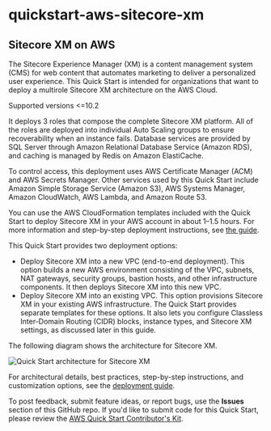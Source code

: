 # quickstart-aws-sitecore-xm
## Sitecore XM on AWS

The Sitecore Experience Manager (XM) is a content management system (CMS) for web content that automates marketing to deliver a personalized user experience. This Quick Start is intended for organizations that want to deploy a multirole Sitecore XM architecture on the AWS Cloud. 

Supported versions <=10.2

It deploys 3 roles that compose the complete Sitecore XM platform. All of the roles are deployed into individual Auto Scaling groups to ensure recoverability when an instance fails. Database services are provided by SQL Server through Amazon Relational Database Service (Amazon RDS), and caching is managed by Redis on Amazon ElastiCache.

To control access, this deployment uses AWS Certificate Manager (ACM) and AWS Secrets Manager. Other services used by this Quick Start include Amazon Simple Storage Service (Amazon S3), AWS Systems Manager, Amazon CloudWatch, AWS Lambda, and Amazon Route 53.

You can use the AWS CloudFormation templates included with the Quick Start to deploy Sitecore XM in your AWS account in about 1–1.5 hours. For more information and step-by-step deployment instructions, see [the guide](https://fwd.aws/yW5pE).

This Quick Start provides two deployment options:

- Deploy Sitecore XM into a new VPC (end-to-end deployment). This option builds a new AWS environment consisting of the VPC, subnets, NAT gateways, security groups, bastion hosts, and other infrastructure components. It then deploys Sitecore XM into this new VPC.
- Deploy Sitecore XM into an existing VPC. This option provisions Sitecore XM in your existing AWS infrastructure.
The Quick Start provides separate templates for these options. It also lets you configure Classless Inter-Domain Routing (CIDR) blocks, instance types, and Sitecore XM settings, as discussed later in this guide.

The following diagram shows the architecture for Sitecore XM.

![Quick Start architecture for Sitecore XM](https://d0.awsstatic.com/partner-network/QuickStart/datasheets/sitecore-xp-93-architecture-diagram.png)

For architectural details, best practices, step-by-step instructions, and customization options, see the [deployment guide](https://fwd.aws/yW5pE).

To post feedback, submit feature ideas, or report bugs, use the **Issues** section of this GitHub repo. If you'd like to submit code for this Quick Start, please review the [AWS Quick Start Contributor's Kit](https://aws-quickstart.github.io/).
